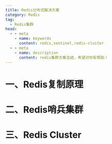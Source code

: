 ```yaml
---
title: Redis分布式解决方案
category: Redis
tag:
  - Redis集群
head:
  - - meta
    - name: keywords
      content: redis,sentinel,redis-cluster
  - - meta
    - name: description
      content: redis集群方案总结，希望对你有帮助！
---
```


# 一、Redis复制原理





# 二、Redis哨兵集群





# 三、Redis Cluster
